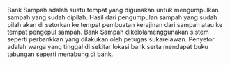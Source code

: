 Bank Sampah adalah suatu tempat yang digunakan untuk mengumpulkan sampah yang sudah dipilah. Hasil dari pengumpulan sampah yang sudah pilah akan di setorkan ke tempat pembuatan kerajinan dari sampah atau ke tempat pengepul sampah. Bank Sampah dikelolamenggunakan sistem seperti perbankkan yang dilakukan oleh petugas sukarelawan. Penyetor adalah warga yang tinggal di sekitar lokasi bank serta mendapat buku tabungan seperti menabung di bank.
